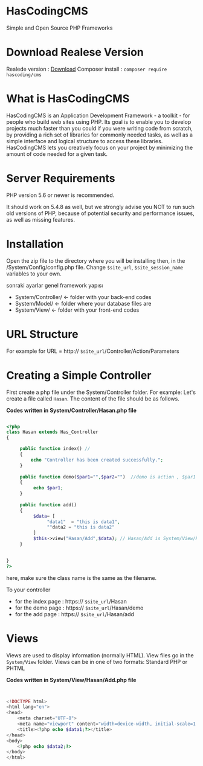 
# HasCodingCMS
Simple and Open Source PHP Frameworks 

# Download Realese Version
Realede version : [Download](https://github.com/HasCoding/HasCodingCMS/releases "Download HasCodingCMS")
Composer install : `composer require hascoding/cms`




# What is HasCodingCMS
HasCodingCMS is an Application Development Framework - a toolkit - for people who build web sites using PHP.
Its goal is to enable you to develop projects much faster than you could if you were writing code from scratch,
by providing a rich set of libraries for commonly needed tasks, as well as a simple interface and logical structure to access these libraries.
HasCodingCMS lets you creatively focus on your project by minimizing the amount of code needed for a given task.

# Server Requirements
PHP version 5.6 or newer is recommended.

It should work on 5.4.8 as well, but we strongly advise you NOT to run such old versions of PHP,
because of potential security and performance issues, as well as missing features.

# Installation

Open the zip file to the directory where you will be installing then, in the /System/Config/config.php file.
Change `$site_url`, `$site_session_name` variables to your own.

sonraki ayarlar genel framework yapısı 

+ System/Controller/ <- folder with your back-end codes
+ System/Model/ <- folder where your database files are
+ System/View/ <- folder with your front-end codes

# URL Structure

For example for URL = http:// `$site_url`/Controller/Action/Parameters

# Creating a Simple Controller

First create a php file under the System/Controller folder.
For example: Let's create a file called `Hasan`.
The content of the file should be as follows.

**Codes written in System/Controller/Hasan.php file**
```php

<?php
class Hasan extends Has_Controller
{

     public function index() //
     {
         echo "Controller has been created successfully.";
     }
     
     public function demo($par1="",$par2="")  //demo is action , $par1 and $par2 is parameters
     {
          echo $par1;
     }
     
     public function add()
     {
          $data= [
               "data1"  = "this is data1",
               ""data2 = "this is data2"
          ]
          $this->view("Hasan/Add",$data); // Hasan/Add is System/View/Hasan/Add.php , $data is the data sent to the view file
     }
    

}
?>
``` 
here, make sure the class name is the same as the filename.

To your controller

+ for the index page :  https:// `$site_url`/Hasan
+ for the demo page :  https:// `$site_url`/Hasan/demo
+ for the add page :  https:// `$site_url`/Hasan/add


# Views
Views are used to display information (normally HTML). View files go in the `System/View` folder. Views can be in one of two formats: Standard PHP or PHTML

**Codes written in System/View/Hasan/Add.php file**
```php


<!DOCTYPE html>
<html lang="en">
<head>
    <meta charset="UTF-8">
    <meta name="viewport" content="width=device-width, initial-scale=1.0">
    <title><?php echo $data1;?></title>
</head>
<body>
    <?php echo $data2;?>
</body>
</html>


```





